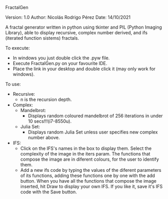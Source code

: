 
FractalGen

Version: 1.0
Author: Nicolás Rodrigo Pérez
Date: 14/10/2021

A fractal generator written in python using tkinter and PIL (Python Imaging Library),
able to display recursive, complex number derived, and ifs (iterated function sistems)
fractals.

To execute:
- In windows you just double click the .pyw file.
- Execute FractalGen.py on your favourite IDE.
- Place the link in your desktop and double click it (may only work for windows).

To use:
- Recursive:
  - n is the recursion depth.
- Complex:
  - Mandelbrot:
    - Displays random coloured mandelbrot of 256 iterations in under 10 secs!!!(i7-8550u).
  - Julia Set:
    - Displays random Julia Set unless user specifies new complex number above.
- IFS:
  - Click on the IFS's names in the box to display them. Select the complexity of the
    image in the iters param. The functions that compose the image are in diferent colours,
    for the user to identify them.
  - Add a new ifs code by typing the values of the diferent parameters of its functions,
    adding these functions one by one with the add button. When you have all the functions that compose
    the image inserted, hit Draw to display your own IFS. If you like it, save it's IFS code
    with the Save button.
